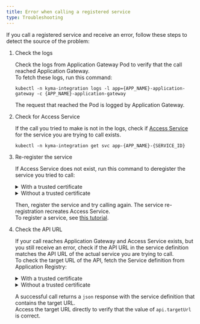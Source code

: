 ```yaml
---
title: Error when calling a registered service
type: Troubleshooting
---
```


If you call a registered service and receive an error, follow these steps to detect the source of the problem:


1. Check the logs

    Check the logs from Application Gateway Pod to verify that the call reached Application Gateway.   
    To fetch these logs, run this command:
    ```
    kubectl -n kyma-integration logs -l app={APP_NAME}-application-gateway -c {APP_NAME}-application-gateway
    ```
    The request that reached the Pod is logged by Application Gateway.
  
2. Check for Access Service

    If the call you tried to make is not in the logs, check if [Access Service](components/application-connector/#architecture-application-connector-components-access-service) for the service you are trying to call exists.
    ```
    kubectl -n kyma-integration get svc app-{APP_NAME}-{SERVICE_ID}
    ```
3. Re-register the service

    If Access Service does not exist, run this command to deregister the service you tried to call:

    <div tabs name="deregistration">
      <details>
      <summary>
      With a trusted certificate
      </summary>

      ```
      curl -X DELETE https://gateway.{CLUSTER_DOMAIN}/{APP_NAME}/v1/metadata/services/{SERVICE_ID} --cert {CERTIFICATE_FILE} --key {KEY_FILE}
      ```
      </details>
      <details>
      <summary>
      Without a trusted certificate
      </summary>

      ```
      curl -X DELETE https://gateway.{CLUSTER_DOMAIN}/{APP_NAME}/v1/metadata/services/{SERVICE_ID} --cert {CERTIFICATE_FILE} --key {KEY_FILE} -k
      ```
      </details>
    </div>

    Then, register the service and try calling again. The service re-registration recreates Access Service.  
    To register a service, see [this tutorial](components/application-connector/#tutorials-register-a-service-register-a-service).


4. Check the API URL

    If your call reaches Application Gateway and Access Service exists, but you still receive an error, check if the API URL in the service definition matches the API URL of the actual service you are trying to call.  
    To check the target URL of the API, fetch the Service definition from Application Registry:

    <div tabs name="verification">
      <details>
      <summary>
      With a trusted certificate
      </summary>

      ```
      curl https://gateway.{CLUSTER_DOMAIN}/{APP_NAME}/v1/metadata/services/{SERVICE_ID} --cert {CERTIFICATE_FILE} --key {KEY_FILE}
      ```
      </details>
      <details>
      <summary>
      Without a trusted certificate
      </summary>

      ```
      curl https://gateway.{CLUSTER_DOMAIN}/{APP_NAME}/v1/metadata/services/{SERVICE_ID} --cert {CERTIFICATE_FILE} --key {KEY_FILE} -k
      ```
      </details>
    </div>

    A successful call returns a `json` response with the service definition that contains the target URL.  
    Access the target URL directly to verify that the value of `api.targetUrl` is correct.